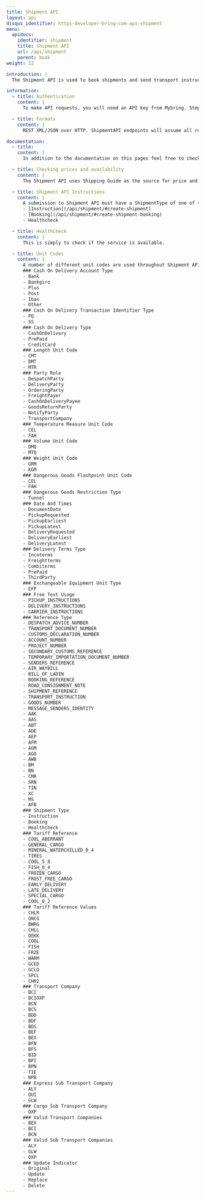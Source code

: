 ```yaml
---
title: Shipment API
layout: api
disqus_identifier: https-developer-bring-com-api-shipment
menu:
  apidocs:
    identifier: shipment
    title: Shipment API
    url: /api/shipment
    parent: book
weight: 22

introduction: |
  The Shipment API is used to book shipments and send transport instructions to Bring. For customers using EDIFACT today, switching to the Shipment API is a good alternative when implementing new automated order solutions. The API supports the majority of services in Bring's service portfolio and offers options to both create, update and delete bookings and instructions. You may use your own SSCC-compliant labels and your own shipment number series. Using the API requires a good knowledge of Bring's service portfolio and logistics value chain as the level of content validation is low [compared to the Booking API](/api/booking-shipment/).

information:
  - title: Authentication
    content: |
      To make API requests, you will need an API key from Mybring. Steps for getting a key and description of headers can be found on the general API [Getting Started / Authentication](/api/#authentication) page.

  - title: Formats
    content: |
      REST XML/JSON over HTTP. ShipmentAPI endpoints will assume all requests are ISO-8859-1 encoded.

documentation:
  - title:
    content: |
      In addition to the documentation on this pages feel free to check out our [swagger page](https://bapiqa.bring.com/Shipment/swagger) for this API.

  - title: Checking prices and availability
    content: |
      The Shipment API uses Shipping Guide as the source for price and availability (when supported in the Shipping Guide) for the different products. We advise clients of the Shipment API to use [Shipping Guide API](/api/shipping-guide_2/) for getting the list price and checking availability before sending a booking request. Note that invoice payment is the only available payment option for the Shipment API. This means that the Mybring user ID used in the booking request must have access to the customer number specified as payer of the booking.

  - title: Shipment API Instructions
    content: |
      A submission to Shipment API must have a ShipmentType of one of the following
      - [Instruction](/api/shipment/#create-shipment)
      - [Booking](/api/shipment/#create-shipment-booking)
      - Healthcheck

  - title: HealthCheck
    content: |
      This is simply to check if the service is available.

  - title: Unit Codes
    content: |
      A number of different unit codes are used throughout Shipment API. Many of which are listed in the layouts below but the definative list is displayed here for ease of reference.
      ### Cash On Delivery Account Type
      - Bank
      - Bankgiro
      - Plus
      - Post
      - Iban
      - Other
      ### Cash On Delivery Transaction Identifier Type
      - PQ
      - SS
      ### Cash On Delivery Type
      - CashOnDelivery
      - PrePaid
      - CreditCard
      ### Length Unit Code
      - CMT
      - DMT
      - MTR
      ### Party Role
      - DespatchParty
      - DeliveryParty
      - OrderingParty
      - FreightPayer
      - CashOnDeliveryPayee
      - GoodsReturnParty
      - NotifyParty
      - TransportCompany
      ### Temperature Measure Unit Code
      - CEL
      - FAH
      ### Volume Unit Code
      - DMQ
      - MTQ
      ### Weight Unit Code
      - GRM
      - KGM
      ### Dangerous Goods Flashpoint Unit Code
      - CEL
      - FAH
      ### Dangerous Goods Restriction Type
      - Tunnel
      ### Date And Times
      - DocumentDate
      - PickupRequested
      - PickupEarliest
      - PickupLatest
      - DeliveryRequested
      - DeliveryEarliest
      - DeliveryLatest
      ### Delivery Terms Type
      - Incoterms
      - Freightterms
      - Combiterms
      - PrePaid
      - ThirdParty
      ### Exchangeable Equipment Unit Type
      - EFP
      ### Free Text Usage
      - PICKUP_INSTRUCTIONS
      - DELIVERY_INSTRUCTIONS
      - CARRIER_INSTRUCTIONS
      ### Reference Type
      - DESPATCH_ADVICE_NUMBER
      - TRANSPORT_DOCUMENT_NUMBER
      - CUSTOMS_DECLARATION_NUMBER
      - ACCOUNT_NUMBER
      - PROJECT_NUMBER
      - SECONDARY_CUSTOMS_REFERENCE
      - TEMPORARY_IMPORTATION_DOCUMENT_NUMBER
      - SENDERS_REFERENCE
      - AIR_WAYBILL
      - BILL_OF_LADIN
      - BOOKING_REFERENCE
      - ROAD_CONSIGNMENT_NOTE
      - SHIPMENT_REFERENCE
      - TRANSPORT_INSTRUCTION
      - GOODS_NUMBER
      - MESSAGE_SENDERS_IDENTITY
      - AAK
      - AAS
      - ABT
      - ADE
      - AEP
      - AFM
      - AGM
      - AGO
      - AWB
      - BM
      - BN
      - CMR
      - SRN
      - TIN
      - XC
      - MS
      - AFB
      ### Shipment Type
      - Instruction
      - Booking
      - Healthcheck
      ### Tariff Reference
      - COOL_ABERRANT
      - GENERAL_CARGO
      - MINERAL_WATERCHILLED_0_4
      - TIRES
      - COOL_5_8
      - FISH_0_4
      - FROZEN_CARGO
      - FROST_FREE_CARGO
      - EARLY_DELIVERY
      - LATE_DELIVERY
      - SPECIAL_CARGO
      - COOL_0_2
      ### Tariff Reference Values
      - CHLR
      - GNCG
      - BWRG
      - CHLL
      - DEKK
      - COOL
      - FISH
      - FRZE
      - WARM
      - GCED
      - GCLD
      - SPCL
      - CH02
      ### Transport Company
      - BCI
      - BCIOXP
      - BCN
      - BCS
      - BDD
      - BDF
      - BDS
      - BEF
      - BEX
      - BFN
      - BFS
      - BID
      - BPI
      - BPN
      - TIE
      - NPB
      ### Express Sub Transport Company
      - ALY
      - QUI
      - GLW
      ### Cargo Sub Transport Company
      - OXP
      ### Valid Transport Companies
      - BEX
      - BCI
      - BCN
      ### Valid Sub Transport Companies
      - ALY
      - GLW
      - OXP
      ### Update Indicator
      - Original
      - Update
      - Replace
      - Delete
---
```

